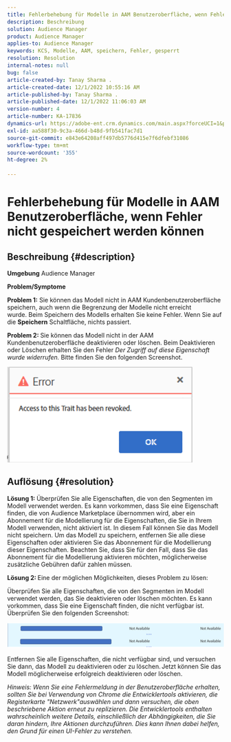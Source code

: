 ```yaml
---
title: Fehlerbehebung für Modelle in AAM Benutzeroberfläche, wenn Fehler nicht gespeichert werden können
description: Beschreibung
solution: Audience Manager
product: Audience Manager
applies-to: Audience Manager
keywords: KCS, Modelle, AAM, speichern, Fehler, gesperrt
resolution: Resolution
internal-notes: null
bug: false
article-created-by: Tanay Sharma .
article-created-date: 12/1/2022 10:55:16 AM
article-published-by: Tanay Sharma .
article-published-date: 12/1/2022 11:06:03 AM
version-number: 4
article-number: KA-17836
dynamics-url: https://adobe-ent.crm.dynamics.com/main.aspx?forceUCI=1&pagetype=entityrecord&etn=knowledgearticle&id=f6b87ca2-6671-ed11-9562-6045bd006239
exl-id: aa588f30-9c3a-466d-b48d-9fb541fac7d1
source-git-commit: e843e64208aff497db5776d415e7f6dfebf31086
workflow-type: tm+mt
source-wordcount: '355'
ht-degree: 2%

---
```


# Fehlerbehebung für Modelle in AAM Benutzeroberfläche, wenn Fehler nicht gespeichert werden können

## Beschreibung {#description}

<b>Umgebung</b>
Audience Manager


<b>Problem/Symptome</b>


<b>Problem 1:</b> Sie können das Modell nicht in AAM Kundenbenutzeroberfläche speichern, auch wenn die Begrenzung der Modelle nicht erreicht wurde. Beim Speichern des Modells erhalten Sie keine Fehler. Wenn Sie auf die <b>Speichern</b> Schaltfläche, nichts passiert.



<b>Problem 2: </b>Sie können das Modell nicht in der AAM Kundenbenutzeroberfläche deaktivieren oder löschen. Beim Deaktivieren oder Löschen erhalten Sie den Fehler *Der Zugriff auf diese Eigenschaft wurde widerrufen.* Bitte finden Sie den folgenden Screenshot.





![](assets/___f7b87ca2-6671-ed11-9562-6045bd006239___.png)


## Auflösung {#resolution}


<b>Lösung 1:</b> Überprüfen Sie alle Eigenschaften, die von den Segmenten im Modell verwendet werden. Es kann vorkommen, dass Sie eine Eigenschaft finden, die von Audience Marketplace übernommen wird, aber ein Abonnement für die Modellierung für die Eigenschaften, die Sie in Ihrem Modell verwenden, nicht aktiviert ist. In diesem Fall können Sie das Modell nicht speichern. Um das Modell zu speichern, entfernen Sie alle diese Eigenschaften oder aktivieren Sie das Abonnement für die Modellierung dieser Eigenschaften. Beachten Sie, dass Sie für den Fall, dass Sie das Abonnement für die Modellierung aktivieren möchten, möglicherweise zusätzliche Gebühren dafür zahlen müssen.



<b>Lösung 2: </b>Eine der möglichen Möglichkeiten, dieses Problem zu lösen:

Überprüfen Sie alle Eigenschaften, die von den Segmenten im Modell verwendet werden, das Sie deaktivieren oder löschen möchten. Es kann vorkommen, dass Sie eine Eigenschaft finden, die nicht verfügbar ist. Überprüfen Sie den folgenden Screenshot:



![](assets/6ce5c786-9e7b-ec11-8d21-0022480aace4.png)

Entfernen Sie alle Eigenschaften, die nicht verfügbar sind, und versuchen Sie dann, das Modell zu deaktivieren oder zu löschen. Jetzt können Sie das Modell möglicherweise erfolgreich deaktivieren oder löschen.





*Hinweis: Wenn Sie eine Fehlermeldung in der Benutzeroberfläche erhalten, sollten Sie bei Verwendung von Chrome die Entwicklertools aktivieren, die Registerkarte &quot;Netzwerk&quot;auswählen und dann versuchen, die oben beschriebene Aktion erneut zu replizieren. Die Entwicklertools enthalten wahrscheinlich weitere Details, einschließlich der Abhängigkeiten, die Sie daran hindern, Ihre Aktionen durchzuführen. Dies kann Ihnen dabei helfen, den Grund für einen UI-Fehler zu verstehen.*
